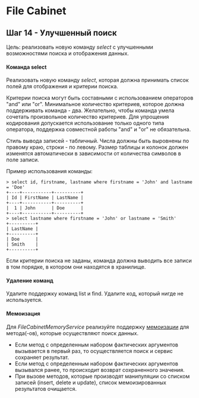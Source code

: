 # File Cabinet

## Шаг 14 - Улучшенный поиск

Цель: реализовать новую команду _select_ с улучшенными возможностями поиска и отображения данных.


#### Команда select

Реализовать новую команду _select_, которая должна принимать список полей для отображения и критерии поиска.

Критерии поиска могут быть составными с использованием операторов "and" или "or". Минимальное количество критериев, которое должна поддерживать команда - два. Желательно, чтобы команда умела сочетать произвольное количество критериев. Для упрощения кодирования допускается использование только одного типа оператора, поддержка совместной работы "and" и "or" не обязательна.

Стиль вывода записей - табличный. Числа должны быть выровнены по правому краю, строки - по левому. Размер таблицы и колонок должен изменятся автоматически в зависимости от количества символов в поле записи.

Пример использования команды:

```
> select id, firstname, lastname where firstname = 'John' and lastname = 'Doe'
+----+-----------+----------+
| Id | FirstName | LastName |
+----+-----------+----------+
|  1 | John      | Doe      |
+----+-----------+----------+
> select lastname where firstname = 'John' or lastname = 'Smith'
+----------+
| LastName |
+----------+
| Doe      |
| Smith    |
+----------+
```

Если критерии поиска не заданы, команда должна выводить все записи в том порядке, в котором они находятся в хранилище.


#### Удаление команд

Удалите поддержку команд list и find. Удалите код, который нигде не используется.


#### Мемоизация

Для _FileCabinetMemoryService_ реализуйте поддержку [мемоизации](https://ru.wikipedia.org/wiki/%D0%9C%D0%B5%D0%BC%D0%BE%D0%B8%D0%B7%D0%B0%D1%86%D0%B8%D1%8F) для метода(-ов), которые осуществляют поиск данных.

* Если метод с определенным набором фактических аргументов вызывается в первый раз, то осуществляется поиск и сервис сохраняет результат.
* Если метод с определенным набором фактических аргументов вызывался ранее, то происходит возврат сохраненного значения.
* При вызове методов, которые производят манипуляции со списком записей (insert, delete и update), список мемоизированных результатов очищается.
